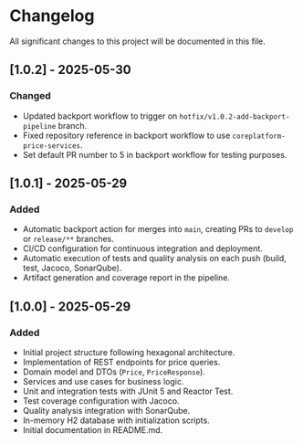 # Changelog

All significant changes to this project will be documented in this file.

## [1.0.2] - 2025-05-30

### Changed

- Updated backport workflow to trigger on `hotfix/v1.0.2-add-backport-pipeline` branch.
- Fixed repository reference in backport workflow to use `coreplatform-price-services`.
- Set default PR number to 5 in backport workflow for testing purposes.

## [1.0.1] - 2025-05-29

### Added

- Automatic backport action for merges into `main`, creating PRs to `develop` or `release/**` branches.
- CI/CD configuration for continuous integration and deployment.
- Automatic execution of tests and quality analysis on each push (build, test, Jacoco, SonarQube).
- Artifact generation and coverage report in the pipeline.

## [1.0.0] - 2025-05-29

### Added

- Initial project structure following hexagonal architecture.
- Implementation of REST endpoints for price queries.
- Domain model and DTOs (`Price`, `PriceResponse`).
- Services and use cases for business logic.
- Unit and integration tests with JUnit 5 and Reactor Test.
- Test coverage configuration with Jacoco.
- Quality analysis integration with SonarQube.
- In-memory H2 database with initialization scripts.
- Initial documentation in README.md.
